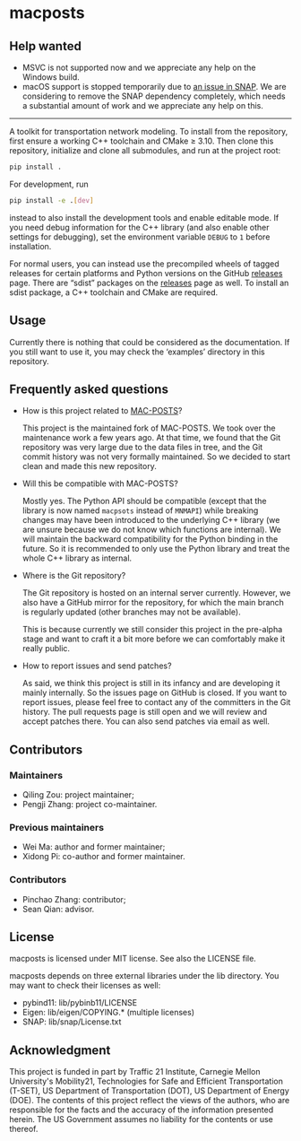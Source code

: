 # macposts

## Help wanted

- MSVC is not supported now and we appreciate any help on the Windows build.
- macOS support is stopped temporarily due to [an issue in SNAP][snap issue]. We
  are considering to remove the SNAP dependency completely, which needs a
  substantial amount of work and we appreciate any help on this.

[snap issue]: https://github.com/snap-stanford/snap/issues/70

-----

A toolkit for transportation network modeling. To install from the repository,
first ensure a working C++ toolchain and CMake ≥ 3.10. Then clone this
repository, initialize and clone all submodules, and run at the project root:

```sh
pip install .
```

For development, run

```sh
pip install -e .[dev]
```

instead to also install the development tools and enable editable mode. If you
need debug information for the C++ library (and also enable other settings for
debugging), set the environment variable `DEBUG` to `1` before installation.

For normal users, you can instead use the precompiled wheels of tagged releases
for certain platforms and Python versions on the GitHub [releases] page. There
are “sdist” packages on the [releases] page as well. To install an sdist
package, a C++ toolchain and CMake are required.

[releases]: https://github.com/kunhtkun/macposts/releases

## Usage

Currently there is nothing that could be considered as the documentation. If you
still want to use it, you may check the ‘examples’ directory in this repository.

## Frequently asked questions

* How is this project related to [MAC-POSTS]?

  This project is the maintained fork of MAC-POSTS. We took over the maintenance
  work a few years ago. At that time, we found that the Git repository was very
  large due to the data files in tree, and the Git commit history was not very
  formally maintained. So we decided to start clean and made this new
  repository.

* Will this be compatible with MAC-POSTS?

  Mostly yes. The Python API should be compatible (except that the library is
  now named `macpsots` instead of `MNMAPI`) while breaking changes may have been
  introduced to the underlying C++ library (we are unsure because we do not know
  which functions are internal). We will maintain the backward compatibility for
  the Python binding in the future. So it is recommended to only use the Python
  library and treat the whole C++ library as internal.

* Where is the Git repository?

  The Git repository is hosted on an internal server currently. However, we also
  have a GitHub mirror for the repository, for which the main branch is
  regularly updated (other branches may not be available).

  This is because currently we still consider this project in the pre-alpha
  stage and want to craft it a bit more before we can comfortably make it really
  public.

* How to report issues and send patches?

  As said, we think this project is still in its infancy and are developing it
  mainly internally. So the issues page on GitHub is closed. If you want to
  report issues, please feel free to contact any of the committers in the Git
  history. The pull requests page is still open and we will review and accept
  patches there. You can also send patches via email as well.

[MAC-POSTS]: https://github.com/Lemma1/MAC-POSTS

## Contributors

### Maintainers

- Qiling Zou: project maintainer;
- Pengji Zhang: project co-maintainer.

### Previous maintainers

- Wei Ma: author and former maintainer;
- Xidong Pi: co-author and former maintainer.

### Contributors

- Pinchao Zhang: contributor;
- Sean Qian: advisor.

## License

macposts is licensed under MIT license. See also the LICENSE file.

macposts depends on three external libraries under the lib directory. You may
want to check their licenses as well:

- pybind11: lib/pybinb11/LICENSE
- Eigen: lib/eigen/COPYING.* (multiple licenses)
- SNAP: lib/snap/License.txt

## Acknowledgment

This project is funded in part by Traffic 21 Institute, Carnegie Mellon
University's Mobility21, Technologies for Safe and Efficient Transportation
(T-SET), US Department of Transportation (DOT), US Department of Energy (DOE).
The contents of this project reflect the views of the authors, who are
responsible for the facts and the accuracy of the information presented herein.
The US Government assumes no liability for the contents or use thereof.

